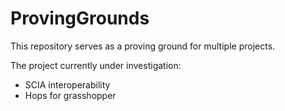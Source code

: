 # ProvingGrounds

This repository serves as a proving ground for multiple projects.

The project currently under investigation:
- SCIA interoperability
- Hops for grasshopper